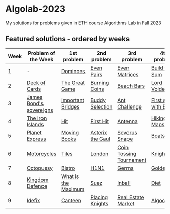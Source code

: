 # Algolab-2023
My solutions for problems given in ETH course Algorithms Lab in Fall 2023

## Featured solutions - ordered by weeks
| Week | Problem of the Week | 1st problem | 2nd problem | 3rd problem | 4th problem |
| --- | --- | --- | --- | --- | --- |
| 1 | - | [Dominoes](https://github.com/lorenzo-asquini/Algolab-2023/tree/main/problems/week%2001/Dominoes) | [Even Pairs](https://github.com/lorenzo-asquini/Algolab-2023/tree/main/problems/week%2001/Even%20Pairs) | [Even Matrices](https://github.com/lorenzo-asquini/Algolab-2023/tree/main/problems/week%2001/Even%20Matrices) | [Build the Sum](https://github.com/lorenzo-asquini/Algolab-2023/tree/main/problems/week%2001/Build%20the%20Sum) |
| 2 | [Deck of Cards](https://github.com/lorenzo-asquini/Algolab-2023/tree/main/problems/week%2002/Deck%20of%20Cards) | [The Great Game](https://github.com/lorenzo-asquini/Algolab-2023/tree/main/problems/week%2002/The%20Great%20Game) | [Burning Coins](https://github.com/lorenzo-asquini/Algolab-2023/tree/main/problems/week%2002/Burning%20Coins) | [Beach Bars](https://github.com/lorenzo-asquini/Algolab-2023/tree/main/problems/week%2002/Beach%20Bars) | [Lord Voldemort](https://github.com/lorenzo-asquini/Algolab-2023/tree/main/problems/week%2002/Lord%20Voldemort) |
| 3 | [James Bond's sovereigns](https://github.com/lorenzo-asquini/Algolab-2023/tree/main/problems/week%2003/James%20Bond's%20sovereigns) | [Important Bridges](https://github.com/lorenzo-asquini/Algolab-2023/tree/main/problems/week%2003/Important%20Bridges) | [Buddy Selection](https://github.com/lorenzo-asquini/Algolab-2023/tree/main/problems/week%2003/Buddy%20Selection) | [Ant Challenge](https://github.com/lorenzo-asquini/Algolab-2023/tree/main/problems/week%2003/Ant%20Challenge) | [First steps with BGL](https://github.com/lorenzo-asquini/Algolab-2023/tree/main/problems/week%2003/First%20steps%20with%20BGL) |
| 4 | [The Iron Islands](https://github.com/lorenzo-asquini/Algolab-2023/tree/main/problems/week%2004/The%20Iron%20Islands) | [Hit](https://github.com/lorenzo-asquini/Algolab-2023/tree/main/problems/week%2004/Hit) | [First Hit](https://github.com/lorenzo-asquini/Algolab-2023/tree/main/problems/week%2004/First%20Hit) | [Antenna](https://github.com/lorenzo-asquini/Algolab-2023/tree/main/problems/week%2004/Antenna) | [Hiking Maps](https://github.com/lorenzo-asquini/Algolab-2023/tree/main/problems/week%2004/Hiking%20Maps) |
| 5 | [Planet Express](https://github.com/lorenzo-asquini/Algolab-2023/tree/main/problems/week%2005/Planet%20Express) | [Moving Books](https://github.com/lorenzo-asquini/Algolab-2023/tree/main/problems/week%2005/Moving%20Books) | [Asterix the Gaul](https://github.com/lorenzo-asquini/Algolab-2023/tree/main/problems/week%2005/Asterix%20the%20Gaul) | [Severus Snape](https://github.com/lorenzo-asquini/Algolab-2023/tree/main/problems/week%2005/Severus%20Snape) | [Boats](https://github.com/lorenzo-asquini/Algolab-2023/tree/main/problems/week%2005/Boats) |
| 6 | [Motorcycles](https://github.com/lorenzo-asquini/Algolab-2023/tree/main/problems/week%2006/Motorcycles) | [Tiles](https://github.com/lorenzo-asquini/Algolab-2023/tree/main/problems/week%2006/Tiles) | [London](https://github.com/lorenzo-asquini/Algolab-2023/tree/main/problems/week%2006/London) | [Coin Tossing Tournament](https://github.com/lorenzo-asquini/Algolab-2023/tree/main/problems/week%2006/Coin%20Tossing%20Tournament) | [Knights](https://github.com/lorenzo-asquini/Algolab-2023/tree/main/problems/week%2006/Knights) |
| 7 | [Octopussy](https://github.com/lorenzo-asquini/Algolab-2023/tree/main/problems/week%2007/Octopussy) | [Bistro](https://github.com/lorenzo-asquini/Algolab-2023/tree/main/problems/week%2007/Bistro) | [H1N1](https://github.com/lorenzo-asquini/Algolab-2023/tree/main/problems/week%2007/H1N1) | [Germs](https://github.com/lorenzo-asquini/Algolab-2023/tree/main/problems/week%2007/Germs) | [GoldenEye](https://github.com/lorenzo-asquini/Algolab-2023/tree/main/problems/week%2007/GoldenEye) |
| 8 | [Kingdom Defence](https://github.com/lorenzo-asquini/Algolab-2023/tree/main/problems/week%2008/Kingdom%20Defence) | [What is the Maximum](https://github.com/lorenzo-asquini/Algolab-2023/tree/main/problems/week%2008/What%20is%20the%20Maximum) | [Suez](https://github.com/lorenzo-asquini/Algolab-2023/tree/main/problems/week%2008/Suez) | [Inball](https://github.com/lorenzo-asquini/Algolab-2023/tree/main/problems/week%2008/Inball) | [Diet](https://github.com/lorenzo-asquini/Algolab-2023/tree/main/problems/week%2008/Diet) |
| 9 | [Idefix](https://github.com/lorenzo-asquini/Algolab-2023/tree/main/problems/week%2009/Idefix) | [Canteen](https://github.com/lorenzo-asquini/Algolab-2023/tree/main/problems/week%2009/Canteen) | [Placing Knights](https://github.com/lorenzo-asquini/Algolab-2023/tree/main/problems/week%2009/Placing%20Knights) | [Real Estate Market](https://github.com/lorenzo-asquini/Algolab-2023/tree/main/problems/week%2009/Real%20Estate%20Market) | [Algocoon](https://github.com/lorenzo-asquini/Algolab-2023/tree/main/problems/week%2009/Algocoon) |